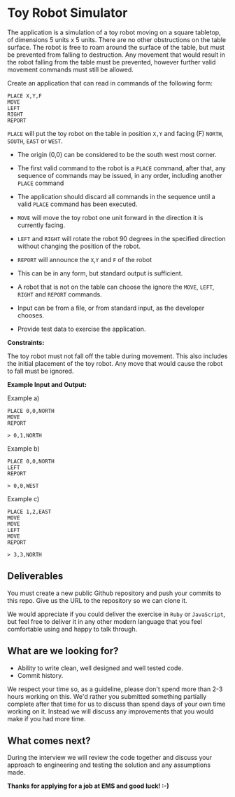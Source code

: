 # Toy Robot Simulator

The application is a simulation of a toy robot moving on a square tabletop, of dimensions 5 units x 5 units. There are no other obstructions on the table surface. The robot is free to roam around the surface of the table, but must be prevented from falling to destruction. Any movement that would result in the robot falling from the table must be prevented, however further valid movement commands must still be allowed.

Create an application that can read in commands of the following form:

```
PLACE X,Y,F
MOVE
LEFT
RIGHT
REPORT
```

`PLACE` will put the toy robot on the table in position `X,Y` and facing (F) `NORTH`, `SOUTH`, `EAST` or `WEST`.

- The origin (0,0) can be considered to be the south west most corner.

- The first valid command to the robot is a `PLACE` command, after that, any sequence of commands may be issued, in any order, including another `PLACE` command

- The application should discard all commands in the sequence until a valid `PLACE` command has been executed.

- `MOVE` will move the toy robot one unit forward in the direction it is currently facing.

- `LEFT` and `RIGHT` will rotate the robot 90 degrees in the specified direction without changing the position of the robot.

- `REPORT` will announce the `X`,`Y` and `F` of the robot

- This can be in any form, but standard output is sufficient.

- A robot that is not on the table can choose the ignore the `MOVE`, `LEFT`, `RIGHT` and `REPORT` commands.

- Input can be from a file, or from standard input, as the developer chooses.

- Provide test data to exercise the application.

**Constraints:**

The toy robot must not fall off the table during movement. This also includes the initial placement of the toy robot. Any move that would cause the robot to fall must be ignored.

**Example Input and Output:**

Example a)
```
PLACE 0,0,NORTH
MOVE
REPORT

> 0,1,NORTH
```

Example b)
```
PLACE 0,0,NORTH
LEFT
REPORT

> 0,0,WEST
```

Example c)
```
PLACE 1,2,EAST
MOVE
MOVE
LEFT
MOVE
REPORT

> 3,3,NORTH
```

## Deliverables

You must create a new public Github repository and push your commits to this repo. Give us the URL to the repository so we can clone it.

We would appreciate if you could deliver the exercise in `Ruby` or `JavaScript`, but feel free to deliver it in any other modern language that you feel comfortable using and happy to talk through.

## What are we looking for?

- Ability to write clean, well designed and well tested code. 
- Commit history.

We respect your time so, as a guideline, please don't spend more than 2-3 hours working on this. We'd rather you submitted something partially complete after that time for us to discuss than spend days of your own time working on it. Instead we will discuss any improvements that you would make if you had more time.

## What comes next?

During the interview we will review the code together and discuss your approach to engineering and testing the solution and any assumptions made. 

**Thanks for applying for a job at EMS and good luck! :-)**

